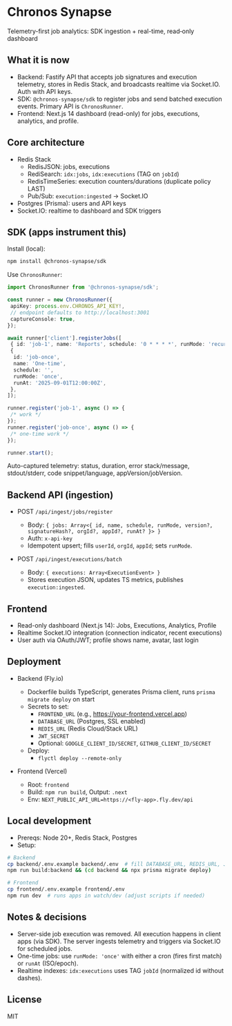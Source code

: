 # Chronos Synapse

Telemetry-first job analytics: SDK ingestion + real-time, read‑only dashboard

## What it is now

- Backend: Fastify API that accepts job signatures and execution telemetry, stores in Redis Stack, and broadcasts realtime via Socket.IO. Auth with API keys.
- SDK: `@chronos-synapse/sdk` to register jobs and send batched execution events. Primary API is `ChronosRunner`.
- Frontend: Next.js 14 dashboard (read-only) for jobs, executions, analytics, and profile.

## Core architecture

- Redis Stack
  - RedisJSON: jobs, executions
  - RediSearch: `idx:jobs`, `idx:executions` (TAG on `jobId`)
  - RedisTimeSeries: execution counters/durations (duplicate policy LAST)
  - Pub/Sub: `execution:ingested` → Socket.IO
- Postgres (Prisma): users and API keys
- Socket.IO: realtime to dashboard and SDK triggers

## SDK (apps instrument this)

Install (local):

```bash
npm install @chronos-synapse/sdk
```

Use `ChronosRunner`:

```ts
import ChronosRunner from '@chronos-synapse/sdk';

const runner = new ChronosRunner({
 apiKey: process.env.CHRONOS_API_KEY!,
 // endpoint defaults to http://localhost:3001
 captureConsole: true,
});

await runner['client'].registerJobs([
 { id: 'job-1', name: 'Reports', schedule: '0 * * * *', runMode: 'recurring' },
 {
  id: 'job-once',
  name: 'One-time',
  schedule: '',
  runMode: 'once',
  runAt: '2025-09-01T12:00:00Z',
 },
]);

runner.register('job-1', async () => {
 /* work */
});
runner.register('job-once', async () => {
 /* one-time work */
});

runner.start();
```

Auto-captured telemetry: status, duration, error stack/message, stdout/stderr, code snippet/language, appVersion/jobVersion.

## Backend API (ingestion)

- POST `/api/ingest/jobs/register`

  - Body: `{ jobs: Array<{ id, name, schedule, runMode, version?, signatureHash?, orgId?, appId?, runAt? }> }`
  - Auth: `x-api-key`
  - Idempotent upsert; fills `userId`, `orgId`, `appId`; sets `runMode`.

- POST `/api/ingest/executions/batch`
  - Body: `{ executions: Array<ExecutionEvent> }`
  - Stores execution JSON, updates TS metrics, publishes `execution:ingested`.

## Frontend

- Read-only dashboard (Next.js 14): Jobs, Executions, Analytics, Profile
- Realtime Socket.IO integration (connection indicator, recent executions)
- User auth via OAuth/JWT; profile shows name, avatar, last login

## Deployment

- Backend (Fly.io)

  - Dockerfile builds TypeScript, generates Prisma client, runs `prisma migrate deploy` on start
  - Secrets to set:
    - `FRONTEND_URL` (e.g., https://your-frontend.vercel.app)
    - `DATABASE_URL` (Postgres, SSL enabled)
    - `REDIS_URL` (Redis Cloud/Stack URL)
    - `JWT_SECRET`
    - Optional: `GOOGLE_CLIENT_ID/SECRET`, `GITHUB_CLIENT_ID/SECRET`
  - Deploy:
    - `flyctl deploy --remote-only`

- Frontend (Vercel)
  - Root: `frontend`
  - Build: `npm run build`, Output: `.next`
  - Env: `NEXT_PUBLIC_API_URL=https://<fly-app>.fly.dev/api`

## Local development

- Prereqs: Node 20+, Redis Stack, Postgres
- Setup:

```bash
# Backend
cp backend/.env.example backend/.env  # fill DATABASE_URL, REDIS_URL, JWT_SECRET
npm run build:backend && (cd backend && npx prisma migrate deploy)

# Frontend
cp frontend/.env.example frontend/.env
npm run dev  # runs apps in watch/dev (adjust scripts if needed)
```

## Notes & decisions

- Server-side job execution was removed. All execution happens in client apps (via SDK). The server ingests telemetry and triggers via Socket.IO for scheduled jobs.
- One-time jobs: use `runMode: 'once'` with either a cron (fires first match) or `runAt` (ISO/epoch).
- Realtime indexes: `idx:executions` uses TAG `jobId` (normalized id without dashes).

## License

MIT
